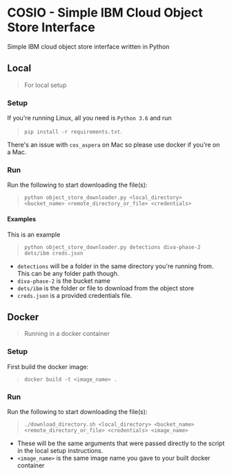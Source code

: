 # COSIO - Simple IBM Cloud Object Store Interface

Simple IBM cloud object store interface written in Python

## Local

> For local setup

### Setup

If you're running Linux, all you need is `Python 3.6` and run

> `pip install -r requirements.txt`.

There's an issue with `cos_aspera` on Mac so please use docker if you're on a Mac.

### Run

Run the following to start downloading the file(s):

> `python object_store_downloader.py <local_directory> <bucket_name> <remote_directory_or_file> <credentials>`

#### Examples

This is an example

> `python object_store_downloader.py detections diva-phase-2 dets/ibm creds.json`

- `detections` will be a folder in the same directory you're running from. This can be any folder path though.
- `diva-phase-2` is the bucket name
- `dets/ibm` is the folder or file to download from the object store
- `creds.json` is a provided credentials file.

## Docker

> Running in a docker container

### Setup

First build the docker image:

> `docker build -t <image_name> .`

### Run

Run the following to start downloading the file(s):

> `./download_directory.sh <local_directory> <bucket_name> <remote_directory_or_file> <credentials> <image_name>`

- These will be the same arguments that were passed directly to the script in the local setup instructions.
- `<image_name>` is the same image name you gave to your built docker container
